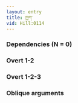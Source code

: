 ```yaml
---
layout: entry
title: ཁྱག་
vid: Hill:0114
---
```

### Dependencies (N = 0)


### Overt 1-2


### Overt 1-2-3


### Oblique arguments
